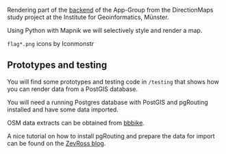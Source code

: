 Rendering part of the [backend](https://github.com/mrunde/DirectionMaps-Backend) of the App-Group from the DirectionMaps study project at the Institute for Geoinformatics, Münster.

Using Python with Mapnik we will selectively style and render a map.

`flag*.png` icons by Iconmonstr

## Prototypes and testing

You will find some prototypes and testing code in `/testing` that shows how you can render data from a PostGIS database.

You will need a running Postgres database with PostGIS and pgRouting installed and have some data imported.

OSM data extracts can be obtained from [bbbike](http://download.bbbike.org/osm/extract/).

A nice tutorial on how to install pgRouting and prepare the data for import can be found on the [ZevRoss blog](http://zevross.com/blog/2014/06/18/first-taste-of-routing-in-postgis-using-pgrouting/).
